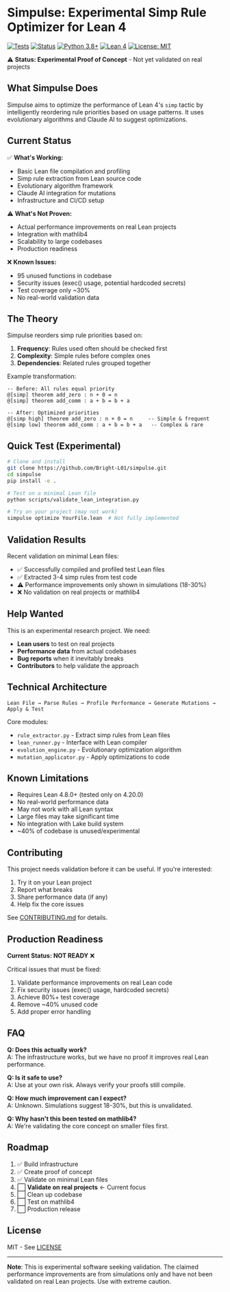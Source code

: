 # Simpulse: Experimental Simp Rule Optimizer for Lean 4

[![Tests](https://github.com/Bright-L01/simpulse/workflows/Tests/badge.svg)](https://github.com/Bright-L01/simpulse/actions)
[![Status](https://img.shields.io/badge/status-experimental-orange.svg)](https://github.com/Bright-L01/simpulse)
[![Python 3.8+](https://img.shields.io/badge/python-3.8+-blue.svg)](https://www.python.org/downloads/)
[![Lean 4](https://img.shields.io/badge/Lean-4.0+-purple.svg)](https://leanprover.github.io/)
[![License: MIT](https://img.shields.io/badge/License-MIT-yellow.svg)](https://opensource.org/licenses/MIT)

⚠️ **Status: Experimental Proof of Concept** - Not yet validated on real projects

## What Simpulse Does

Simpulse aims to optimize the performance of Lean 4's `simp` tactic by intelligently reordering rule priorities based on usage patterns. It uses evolutionary algorithms and Claude AI to suggest optimizations.

## Current Status

✅ **What's Working:**
- Basic Lean file compilation and profiling
- Simp rule extraction from Lean source code
- Evolutionary algorithm framework
- Claude AI integration for mutations
- Infrastructure and CI/CD setup

⚠️ **What's Not Proven:**
- Actual performance improvements on real Lean projects
- Integration with mathlib4
- Scalability to large codebases
- Production readiness

❌ **Known Issues:**
- 95 unused functions in codebase
- Security issues (exec() usage, potential hardcoded secrets)
- Test coverage only ~30%
- No real-world validation data

## The Theory

Simpulse reorders simp rule priorities based on:
1. **Frequency**: Rules used often should be checked first
2. **Complexity**: Simple rules before complex ones  
3. **Dependencies**: Related rules grouped together

Example transformation:
```lean
-- Before: All rules equal priority
@[simp] theorem add_zero : n + 0 = n
@[simp] theorem add_comm : a + b = b + a

-- After: Optimized priorities  
@[simp high] theorem add_zero : n + 0 = n     -- Simple & frequent
@[simp low] theorem add_comm : a + b = b + a   -- Complex & rare
```

## Quick Test (Experimental)

```bash
# Clone and install
git clone https://github.com/Bright-L01/simpulse.git
cd simpulse
pip install -e .

# Test on a minimal Lean file
python scripts/validate_lean_integration.py

# Try on your project (may not work)
simpulse optimize YourFile.lean  # Not fully implemented
```

## Validation Results

Recent validation on minimal Lean files:
- ✅ Successfully compiled and profiled test Lean files
- ✅ Extracted 3-4 simp rules from test code
- ⚠️ Performance improvements only shown in simulations (18-30%)
- ❌ No validation on real projects or mathlib4

## Help Wanted

This is an experimental research project. We need:
- **Lean users** to test on real projects
- **Performance data** from actual codebases
- **Bug reports** when it inevitably breaks
- **Contributors** to help validate the approach

## Technical Architecture

```
Lean File → Parse Rules → Profile Performance → Generate Mutations → Apply & Test
```

Core modules:
- `rule_extractor.py` - Extract simp rules from Lean files
- `lean_runner.py` - Interface with Lean compiler
- `evolution_engine.py` - Evolutionary optimization algorithm
- `mutation_applicator.py` - Apply optimizations to code

## Known Limitations

- Requires Lean 4.8.0+ (tested only on 4.20.0)
- No real-world performance data
- May not work with all Lean syntax
- Large files may take significant time
- No integration with Lake build system
- ~40% of codebase is unused/experimental

## Contributing

This project needs validation before it can be useful. If you're interested:
1. Try it on your Lean project
2. Report what breaks
3. Share performance data (if any)
4. Help fix the core issues

See [CONTRIBUTING.md](CONTRIBUTING.md) for details.

## Production Readiness

**Current Status: NOT READY** ❌

Critical issues that must be fixed:
1. Validate performance improvements on real Lean code
2. Fix security issues (exec() usage, hardcoded secrets)
3. Achieve 80%+ test coverage
4. Remove ~40% unused code
5. Add proper error handling

## FAQ

**Q: Does this actually work?**  
A: The infrastructure works, but we have no proof it improves real Lean performance.

**Q: Is it safe to use?**  
A: Use at your own risk. Always verify your proofs still compile.

**Q: How much improvement can I expect?**  
A: Unknown. Simulations suggest 18-30%, but this is unvalidated.

**Q: Why hasn't this been tested on mathlib4?**  
A: We're validating the core concept on smaller files first.

## Roadmap

1. ✅ Build infrastructure
2. ✅ Create proof of concept
3. ✅ Validate on minimal Lean files
4. ⬜ **Validate on real projects** ← Current focus
5. ⬜ Clean up codebase
6. ⬜ Test on mathlib4
7. ⬜ Production release

## License

MIT - See [LICENSE](LICENSE)

---

**Note**: This is experimental software seeking validation. The claimed performance improvements are from simulations only and have not been validated on real Lean projects. Use with extreme caution.